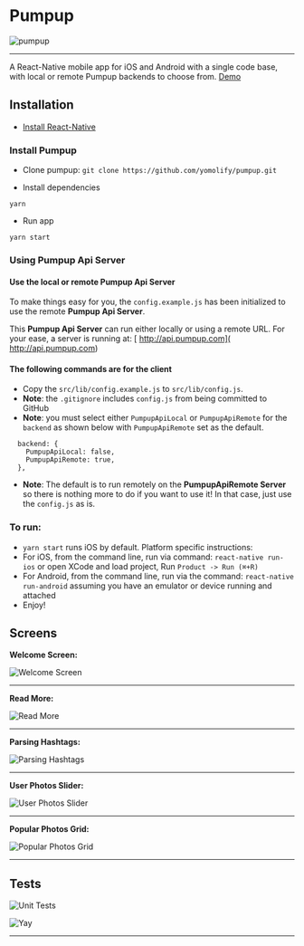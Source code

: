 # Pumpup 
![pumpup](https://d1m37qdzmw041i.cloudfront.net/photos/users/profile/image/318381-1505247817263.jpg)

----------

A React-Native mobile app for iOS and Android with a single code base, with local or remote Pumpup backends to choose from. [Demo](#screens)

## Installation

* [Install React-Native](https://facebook.github.io/react-native/docs/getting-started.html#content)

### Install Pumpup
* Clone pumpup: `git clone https://github.com/yomolify/pumpup.git`

* Install dependencies
```
yarn
```

* Run app
```
yarn start
```

### Using Pumpup Api Server

#### Use the local or remote Pumpup Api Server
To make things easy for you, the `config.example.js` has been initialized to use the remote **Pumpup Api Server**.

This **Pumpup Api Server** can run either locally or using a remote URL. For your ease, a server is running at: [ http://api.pumpup.com]( http://api.pumpup.com)


#### The following commands are for the client

*  Copy the ```src/lib/config.example.js``` to ```src/lib/config.js```.  
* **Note**: the `.gitignore` includes `config.js` from being committed to GitHub
* **Note**: you must select either  `PumpupApiLocal` or `PumpupApiRemote` for the ```backend``` as shown below with `PumpupApiRemote` set as the default.

```
  backend: {
    PumpupApiLocal: false,
    PumpupApiRemote: true,
  },
```
* **Note**: The default is to run remotely on the **PumpupApiRemote Server** so there is nothing more to do if you want to use it! In that case, just use the `config.js` as is.

### To run:
* `yarn start` runs iOS by default. Platform specific instructions:
* For iOS, from the command line, run via command: ```react-native run-ios``` or open XCode and load project, Run ```Product -> Run (⌘+R)```
* For Android, from the command line, run via the command: ```react-native run-android``` assuming you have an emulator or device running and attached
* Enjoy!


## Screens

**Welcome Screen:**

![Welcome Screen](https://i.imgur.com/YFdzJvN.png)  

----------

**Read More:** 

![Read More](https://i.imgur.com/muqKdEa.png) 

----------

**Parsing Hashtags:** 

![Parsing Hashtags](https://i.imgur.com/ltpBeZq.png)

----------

**User Photos Slider:** 

![User Photos Slider](https://i.imgur.com/f7xRCzb.png)

----------

**Popular Photos Grid:** 

![Popular Photos Grid](https://i.imgur.com/3VmCCAK.jpg)

----------


## Tests
![Unit Tests](https://i.imgur.com/gLqVgd0.png)   

![Yay](https://formidable.com/static/835848ebbb0b5c0572711e2a887e38e0-0516f.jpg)

----------
